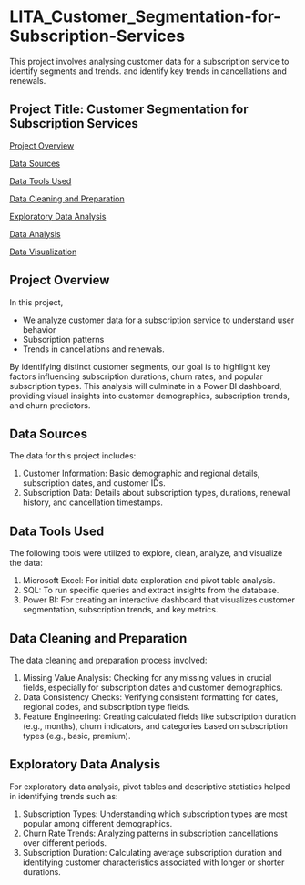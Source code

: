 # LITA_Customer_Segmentation-for-Subscription-Services
This project involves analysing customer data for a subscription service to identify segments and trends. and identify key trends in cancellations and renewals. 

## Project Title: Customer Segmentation for Subscription Services
[Project Overview](#project-overview)

[Data Sources](#data-sources)

[Data Tools Used](#data-tools-used)

[Data Cleaning and Preparation](#data-cleaning-and-preparation)

[Exploratory Data Analysis](#exploratory-data-analysis)

[Data Analysis](#data-analysis)

[Data Visualization](#data-visualization)
## Project Overview
In this project, 
- We analyze customer data for a subscription service to understand user behavior
- Subscription patterns
- Trends in cancellations and renewals.
  
By identifying distinct customer segments, our goal is to highlight key factors influencing subscription durations, churn rates, and popular subscription types. This analysis will culminate in a Power BI dashboard, providing visual insights into customer demographics, subscription trends, and churn predictors.

## Data Sources
The data for this project includes:

1. Customer Information: Basic demographic and regional details, subscription dates, and customer IDs.
2. Subscription Data: Details about subscription types, durations, renewal history, and cancellation timestamps.

## Data Tools Used
The following tools were utilized to explore, clean, analyze, and visualize the data:

1. Microsoft Excel: For initial data exploration and pivot table analysis.
2. SQL: To run specific queries and extract insights from the database.
3. Power BI: For creating an interactive dashboard that visualizes customer segmentation, subscription trends, and key metrics.

## Data Cleaning and Preparation
The data cleaning and preparation process involved:

1. Missing Value Analysis: Checking for any missing values in crucial fields, especially for subscription dates and customer demographics.
2. Data Consistency Checks: Verifying consistent formatting for dates, regional codes, and subscription type fields.
3. Feature Engineering: Creating calculated fields like subscription duration (e.g., months), churn indicators, and categories based on subscription types (e.g., basic, premium).

## Exploratory Data Analysis
For exploratory data analysis, pivot tables and descriptive statistics helped in identifying trends such as:
1. Subscription Types: Understanding which subscription types are most popular among different demographics.
2. Churn Rate Trends: Analyzing patterns in subscription cancellations over different periods.
3. Subscription Duration: Calculating average subscription duration and identifying customer characteristics associated with longer or shorter durations.

